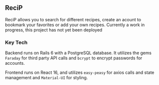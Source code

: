 ## ReciP

ReciP allows you to search for different recipes, create an acount to bookmark your favorites or add your own recipes.  Currently a work in progress, this project has not yet been deployed

### Key Tech
Backend runs on Rails 6 with a PostgreSQL database.  It utilizes the gems `Faraday` for third party API calls and `bcrypt` to encrypt passwords for accounts.

Frontend runs on React 16, and utilizes `easy-peasy` for axios calls and state management and `Material-UI` for styling.
